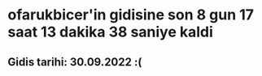 # ofarukbicer'in gidisine son 8 gun 17 saat 13 dakika 38 saniye kaldi

## Gidis tarihi: 30.09.2022 :(